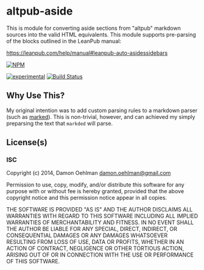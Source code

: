 # altpub-aside

This is module for converting aside sections from "altpub" markdown sources
into the valid HTML equivalents. This module supports pre-parsing of the
blocks outlined in the LeanPub manual:

https://leanpub.com/help/manual#leanpub-auto-asidessidebars


[![NPM](https://nodei.co/npm/altpub-aside.png)](https://nodei.co/npm/altpub-aside/)

[![experimental](https://img.shields.io/badge/stability-experimental-red.svg)](https://github.com/badges/stability-badges) [![Build Status](https://img.shields.io/travis/DamonOehlman/altpub-aside.svg?branch=master)](https://travis-ci.org/DamonOehlman/altpub-aside) 

## Why Use This?

My original intention was to add custom parsing rules to a markdown parser
(such as [marked](https://github.com/chjj/marked)). This is non-trivial,
however, and can achieved my simply preparsing the text that `markded` will
parse.

## License(s)

### ISC

Copyright (c) 2014, Damon Oehlman <damon.oehlman@gmail.com>

Permission to use, copy, modify, and/or distribute this software for any
purpose with or without fee is hereby granted, provided that the above
copyright notice and this permission notice appear in all copies.

THE SOFTWARE IS PROVIDED "AS IS" AND THE AUTHOR DISCLAIMS ALL WARRANTIES WITH
REGARD TO THIS SOFTWARE INCLUDING ALL IMPLIED WARRANTIES OF MERCHANTABILITY
AND FITNESS. IN NO EVENT SHALL THE AUTHOR BE LIABLE FOR ANY SPECIAL, DIRECT,
INDIRECT, OR CONSEQUENTIAL DAMAGES OR ANY DAMAGES WHATSOEVER RESULTING FROM
LOSS OF USE, DATA OR PROFITS, WHETHER IN AN ACTION OF CONTRACT, NEGLIGENCE OR
OTHER TORTIOUS ACTION, ARISING OUT OF OR IN CONNECTION WITH THE USE OR
PERFORMANCE OF THIS SOFTWARE.
